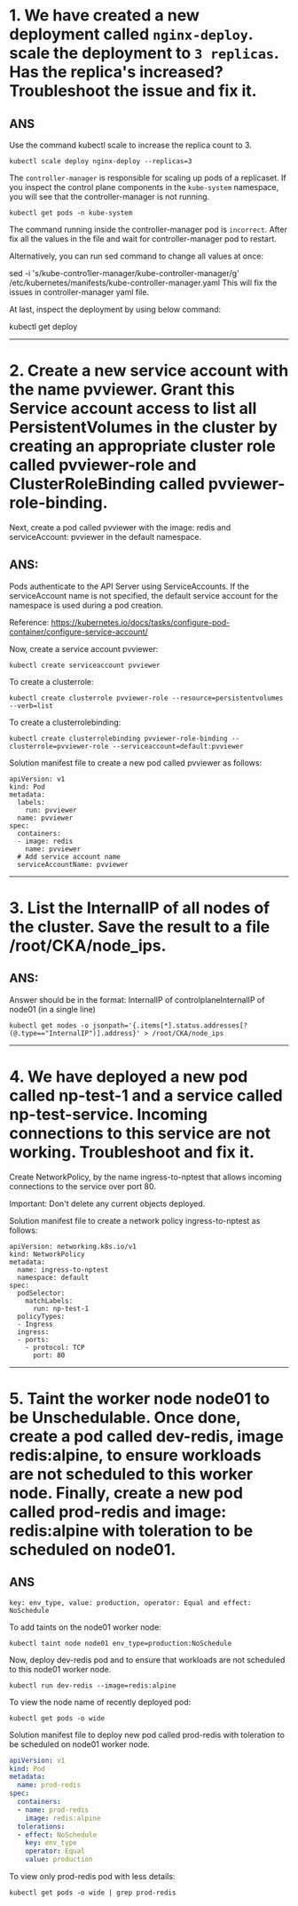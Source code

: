 # 1. We have created a new deployment called `nginx-deploy`. scale the deployment to `3 replicas`. Has the replica's increased? Troubleshoot the issue and fix it.

## ANS
Use the command kubectl scale to increase the replica count to 3.  
```
kubectl scale deploy nginx-deploy --replicas=3
```
The `controller-manager` is responsible for scaling up pods of a replicaset. If you inspect the control plane components in the `kube-system` namespace, you will see that the controller-manager is not running.   
```
kubectl get pods -n kube-system
```
The command running inside the controller-manager pod is `incorrect`.
After fix all the values in the file and wait for controller-manager pod to restart.

Alternatively, you can run sed command to change all values at once:

sed -i 's/kube-contro1ler-manager/kube-controller-manager/g' /etc/kubernetes/manifests/kube-controller-manager.yaml
This will fix the issues in controller-manager yaml file.

At last, inspect the deployment by using below command:

kubectl get deploy

---

# 2. Create a new service account with the name pvviewer. Grant this Service account access to list all PersistentVolumes in the cluster by creating an appropriate cluster role called pvviewer-role and ClusterRoleBinding called pvviewer-role-binding.
Next, create a pod called pvviewer with the image: redis and serviceAccount: pvviewer in the default namespace.

## ANS:
Pods authenticate to the API Server using ServiceAccounts. If the serviceAccount name is not specified, the default service account for the namespace is used during a pod creation.  

Reference: https://kubernetes.io/docs/tasks/configure-pod-container/configure-service-account/  

Now, create a service account pvviewer:
```
kubectl create serviceaccount pvviewer
```
To create a clusterrole:
```
kubectl create clusterrole pvviewer-role --resource=persistentvolumes --verb=list
```
To create a clusterrolebinding:
```
kubectl create clusterrolebinding pvviewer-role-binding --clusterrole=pvviewer-role --serviceaccount=default:pvviewer
```

Solution manifest file to create a new pod called pvviewer as follows:
```
apiVersion: v1
kind: Pod
metadata:
  labels:
    run: pvviewer
  name: pvviewer
spec:
  containers:
  - image: redis
    name: pvviewer
  # Add service account name
  serviceAccountName: pvviewer
```


---

# 3. List the InternalIP of all nodes of the cluster. Save the result to a file /root/CKA/node_ips.

## ANS:
Answer should be in the format: InternalIP of controlplane<space>InternalIP of node01 (in a single line)
```
kubectl get nodes -o jsonpath='{.items[*].status.addresses[?(@.type=="InternalIP")].address}' > /root/CKA/node_ips
```

---

# 4. We have deployed a new pod called np-test-1 and a service called np-test-service. Incoming connections to this service are not working. Troubleshoot and fix it.
Create NetworkPolicy, by the name ingress-to-nptest that allows incoming connections to the service over port 80.  

Important: Don't delete any current objects deployed.

Solution manifest file to create a network policy ingress-to-nptest as follows:
```
apiVersion: networking.k8s.io/v1
kind: NetworkPolicy
metadata:
  name: ingress-to-nptest
  namespace: default
spec:
  podSelector:
    matchLabels:
      run: np-test-1
  policyTypes:
  - Ingress
  ingress:
  - ports:
    - protocol: TCP
      port: 80
```

---

# 5. Taint the worker node node01 to be Unschedulable. Once done, create a pod called dev-redis, image redis:alpine, to ensure workloads are not scheduled to this worker node. Finally, create a new pod called prod-redis and image: redis:alpine with toleration to be scheduled on node01.

## ANS
`key: env_type, value: production, operator: Equal and effect: NoSchedule`

To add taints on the node01 worker node:  
```
kubectl taint node node01 env_type=production:NoSchedule
```

Now, deploy dev-redis pod and to ensure that workloads are not scheduled to this node01 worker node.
```
kubectl run dev-redis --image=redis:alpine
```
To view the node name of recently deployed pod:
```
kubectl get pods -o wide
```

Solution manifest file to deploy new pod called prod-redis with toleration to be scheduled on node01 worker node.
```yaml
apiVersion: v1
kind: Pod
metadata:
  name: prod-redis
spec:
  containers:
  - name: prod-redis
    image: redis:alpine
  tolerations:
  - effect: NoSchedule
    key: env_type
    operator: Equal
    value: production     
```

To view only prod-redis pod with less details:
```
kubectl get pods -o wide | grep prod-redis
```